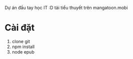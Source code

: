 Dự án đầu tay học IT :D tải tiểu thuyết trên mangatoon.mobi

# Cài đặt
1. clone git
2. npm install
3. node epub